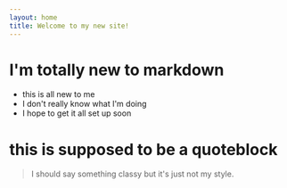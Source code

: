 ```yaml
---
layout: home
title: Welcome to my new site!
---
```


# I'm totally new to markdown

- this is all new to me
- I don't really know what I'm doing
- I hope to get it all set up soon

# this is supposed to be a quoteblock
> I should say something classy
> but it's just not my style.
